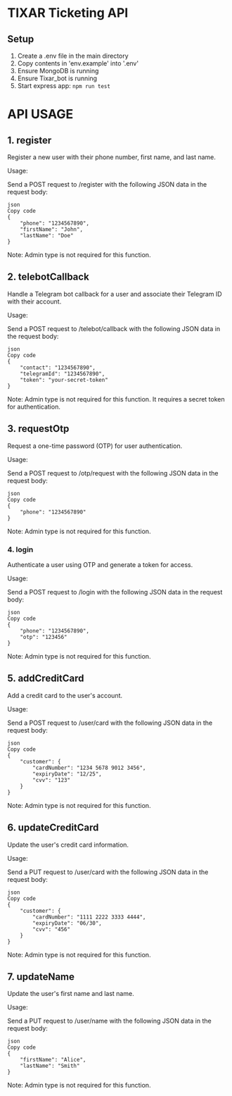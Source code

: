# TIXAR Ticketing API
## Setup
1. Create a .env file in the main directory
2. Copy contents in 'env.example' into '.env'
3. Ensure MongoDB is running
4. Ensure Tixar_bot is running
5. Start express app: `npm run test`

# API USAGE
## 1. register
Register a new user with their phone number, first name, and last name.

Usage:

Send a POST request to /register with the following JSON data in the request body:
```
json
Copy code
{
    "phone": "1234567890",
    "firstName": "John",
    "lastName": "Doe"
}
```
Note: Admin type is not required for this function.

## 2. telebotCallback
Handle a Telegram bot callback for a user and associate their Telegram ID with their account.

Usage:

Send a POST request to /telebot/callback with the following JSON data in the request body:
```
json
Copy code
{
    "contact": "1234567890",
    "telegramId": "1234567890",
    "token": "your-secret-token"
}
```
Note: Admin type is not required for this function. It requires a secret token for authentication.

## 3. requestOtp
Request a one-time password (OTP) for user authentication.

Usage:

Send a POST request to /otp/request with the following JSON data in the request body:
```
json
Copy code
{
    "phone": "1234567890"
}
```

Note: Admin type is not required for this function.

### 4. login
Authenticate a user using OTP and generate a token for access.

Usage:

Send a POST request to /login with the following JSON data in the request body:
```
json
Copy code
{
    "phone": "1234567890",
    "otp": "123456"
}
```

Note: Admin type is not required for this function.

## 5. addCreditCard
Add a credit card to the user's account.

Usage:

Send a POST request to /user/card with the following JSON data in the request body:
```
json
Copy code
{
    "customer": {
        "cardNumber": "1234 5678 9012 3456",
        "expiryDate": "12/25",
        "cvv": "123"
    }
}
```

Note: Admin type is not required for this function.

## 6. updateCreditCard
Update the user's credit card information.

Usage:

Send a PUT request to /user/card with the following JSON data in the request body:
```
json
Copy code
{
    "customer": {
        "cardNumber": "1111 2222 3333 4444",
        "expiryDate": "06/30",
        "cvv": "456"
    }
}
```

Note: Admin type is not required for this function.

## 7. updateName
Update the user's first name and last name.

Usage:

Send a PUT request to /user/name with the following JSON data in the request body:
```
json
Copy code
{
    "firstName": "Alice",
    "lastName": "Smith"
}
```

Note: Admin type is not required for this function.